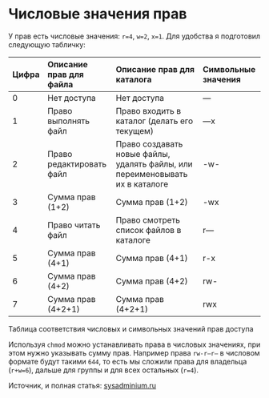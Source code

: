 # Числовые значения прав 
У прав есть числовые значения: `r=4`, `w=2`, `x=1`. Для удобства я подготовил следующую табличку:

|Цифра|Описание прав для файла|Описание прав для каталога|Символьные значения|
|:----|:----|:----|:----|
|0|Нет доступа|Нет доступа|—|
|1|Право выполнять файл|Право входить в каталог (делать его текущем)|—x|
|2|Право редактировать файл|Право создавать новые файлы, удалять файлы, или переименовывать их в каталоге|-w-|
|3|Сумма прав (1+2)|Сумма прав (1+2)|-wx|
|4|Право читать файл|Право смотреть список файлов в каталоге|r—|
|5|Сумма прав (4+1)|Сумма прав (4+1)|r-x|
|6|Сумма прав (4+2)|Сумма прав (4+2)|rw-|
|7|Сумма прав (4+2+1)|Сумма прав (4+2+1)|rwx|

Таблица соответствия числовых и символьных значений прав доступа

Используя `chmod` можно устанавливать права в числовых значениях, при этом нужно указывать сумму прав. Например права `rw-r—r—` в числовом формате будут такими `644`, то есть мы сложили права для владельца (`r+w=6`), дальше для группы и для всех остальных (`r=4`).

Источник, и полная статья: [sysadminium.ru](https://sysadminium.ru/standard_linux_file_permissions/)